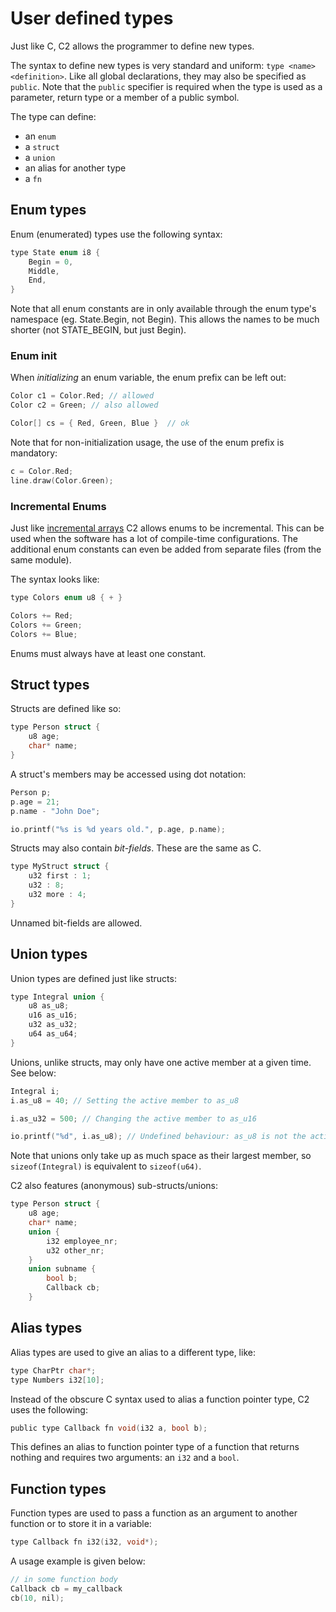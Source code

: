 # User defined types

Just like C, C2 allows the programmer to define new types.

The syntax to define new types is very standard and uniform: `type <name> <definition>`.
Like all global declarations, they may also be specified as `public`. Note that the `public`
specifier is required when the type is used as a parameter, return type or a member of a public symbol.

The type can define:

* an `enum`
* a `struct`
* a `union`
* an alias for another type
* a `fn`

## Enum types

Enum (enumerated) types use the following syntax:
```c
type State enum i8 {
    Begin = 0,
    Middle,
    End,
}
```

Note that all enum constants are in only available through the enum type's namespace
(eg. State.Begin, not Begin). This allows the names to be much shorter (not STATE_BEGIN,
but just Begin).

### Enum init
When *initializing* an enum variable, the enum prefix can be left out:
```c
Color c1 = Color.Red; // allowed
Color c2 = Green; // also allowed

Color[] cs = { Red, Green, Blue }  // ok
```

Note that for non-initialization usage, the use of the enum prefix is mandatory:
```c
c = Color.Red;
line.draw(Color.Green);
```



### Incremental Enums

Just like [incremental arrays](variables/#incremental-arrays) C2 allows enums to be
incremental. This can be used when the software has a lot of compile-time configurations.
The additional enum constants can even be added from separate files (from the same module).

The syntax looks like:

```c
type Colors enum u8 { + }

Colors += Red;
Colors += Green;
Colors += Blue;
```

Enums must always have at least one constant.

## Struct types

Structs are defined like so:
```c
type Person struct {
    u8 age;
    char* name;
}
```

A struct's members may be accessed using dot notation:
```c
Person p;
p.age = 21;
p.name - "John Doe";

io.printf("%s is %d years old.", p.age, p.name);
```

Structs may also contain *bit-fields*. These are the same as C.
```c
type MyStruct struct {
    u32 first : 1;
    u32 : 8;
    u32 more : 4;
}
```

Unnamed bit-fields are allowed.


## Union types

Union types are defined just like structs:
```c
type Integral union {
    u8 as_u8;
    u16 as_u16;
    u32 as_u32;
    u64 as_u64;
}
```

Unions, unlike structs, may only have one active member at a given time. See below:
```c
Integral i;
i.as_u8 = 40; // Setting the active member to as_u8

i.as_u32 = 500; // Changing the active member to as_u16

io.printf("%d", i.as_u8); // Undefined behaviour: as_u8 is not the active member, so this will probably print garbage.
```

Note that unions only take up as much space as their largest member, so `sizeof(Integral)` is equivalent to `sizeof(u64)`.

C2 also features (anonymous) sub-structs/unions:
```c
type Person struct {
    u8 age;
    char* name;
    union {
        i32 employee_nr;
        u32 other_nr;
    }
    union subname {
        bool b;
        Callback cb;
    }
```


## Alias types
Alias types are used to give an alias to a different type, like:

```c
type CharPtr char*;
type Numbers i32[10];
```

Instead of the obscure C syntax used to alias a function pointer type, C2 uses the
following:
```c
public type Callback fn void(i32 a, bool b);
```
This defines an alias to function pointer type of a function that returns nothing and requires two
arguments: an `i32` and a `bool`.



## Function types
Function types are used to pass a function as an argument to another function or to store
it in a variable:

```c
type Callback fn i32(i32, void*);
```

A usage example is given below:
```c
// in some function body
Callback cb = my_callback
cb(10, nil);
```

